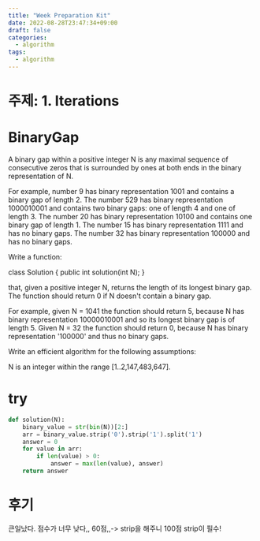 ```yaml
---
title: "Week Preparation Kit"
date: 2022-08-28T23:47:34+09:00
draft: false
categories:
  - algorithm
tags:
  - algorithm
---
```


# 주제: 1. Iterations

# BinaryGap

A binary gap within a positive integer N is any maximal sequence of consecutive zeros that is surrounded by ones at both ends in the binary representation of N.

For example, number 9 has binary representation 1001 and contains a binary gap of length 2. The number 529 has binary representation 1000010001 and contains two binary gaps: one of length 4 and one of length 3. The number 20 has binary representation 10100 and contains one binary gap of length 1. The number 15 has binary representation 1111 and has no binary gaps. The number 32 has binary representation 100000 and has no binary gaps.

Write a function:

class Solution { public int solution(int N); }

that, given a positive integer N, returns the length of its longest binary gap. The function should return 0 if N doesn't contain a binary gap.

For example, given N = 1041 the function should return 5, because N has binary representation 10000010001 and so its longest binary gap is of length 5. Given N = 32 the function should return 0, because N has binary representation '100000' and thus no binary gaps.

Write an efficient algorithm for the following assumptions:

N is an integer within the range [1..2,147,483,647].

# try

```python
def solution(N):
    binary_value = str(bin(N))[2:]
    arr = binary_value.strip('0').strip('1').split('1')
    answer = 0
    for value in arr:
        if len(value) > 0:
            answer = max(len(value), answer)
    return answer

```

# 후기

큰일났다. 점수가 너무 낮다,,
60점,,-> strip을 해주니 100점 strip이 필수!
